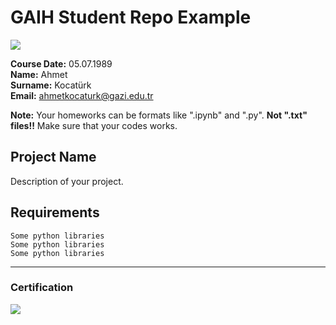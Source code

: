 # GAIH Student Repo Example
![](img/newlogo.png)

**Course Date:** 05.07.1989  
**Name:** Ahmet  
**Surname:** Kocatürk  
**Email:** ahmetkocaturk@gazi.edu.tr  

**Note:** Your homeworks can be formats like ".ipynb" and ".py". **Not ".txt" files!!** Make sure that your codes works.  

## Project Name
Description of your project.

## Requirements
```
Some python libraries
Some python libraries
Some python libraries
```
---

### Certification
![](img/TopLearnerCertificate.png)


